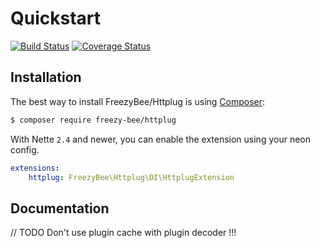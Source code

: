 Quickstart
==========

[![Build Status](https://travis-ci.org/FreezyBee/Httplug.svg?branch=master)](https://travis-ci.org/FreezyBee/Httplug)
[![Coverage Status](https://coveralls.io/repos/github/FreezyBee/Httplug/badge.svg?branch=master)](https://coveralls.io/github/FreezyBee/Httplug?branch=master)

Installation
------------

The best way to install FreezyBee/Httplug is using  [Composer](http://getcomposer.org/):

```sh
$ composer require freezy-bee/httplug
```

With Nette `2.4` and newer, you can enable the extension using your neon config.

```yml
extensions:
	httplug: FreezyBee\Httplug\DI\HttplugExtension
```

Documentation
-------------

// TODO
Don't use plugin cache with plugin decoder !!!